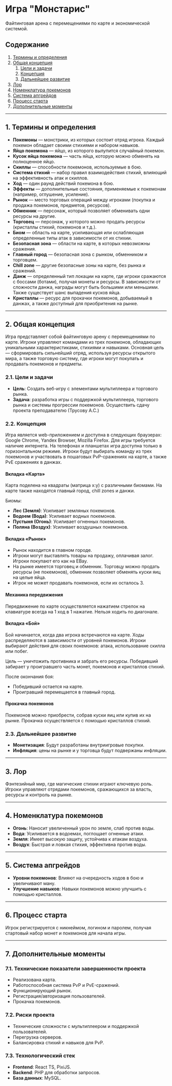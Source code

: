 # Игра "Монстарис"

Файтинговая арена с перемещениями по карте и экономической системой.

## Содержание

1. [Термины и определения](#термины-и-определения)
2. [Общая концепция](#общая-концепция)
   1. [Цели и задачи](#цели-и-задачи)
   2. [Концепция](#концепция)
   3. [Дальнейшее развитие](#дальнейшее-развитие)
3. [Лор](#лор)
4. [Номенклатура покемонов](#номенклатура-покемонов)
5. [Система апгрейдов](#система-апгрейдов)
6. [Процесс старта](#процесс-старта)
7. [Дополнительные моменты](#дополнительные-моменты)

---

## 1. Термины и определения

- **Покемоны** — монстрики, из которых состоит отряд игрока. Каждый покемон обладает своими стихиями и набором навыков.
- **Яйцо покемона** — яйцо, из которого вылупится случайный покемон.
- **Кусок яйца покемона** — часть яйца, которую можно обменять на полноценное яйцо.
- **Скиллы** — способности покемонов, используемые в бою.
- **Система стихий** — набор правил взаимодействия стихий, влияющий на эффективность атак и скиллов.
- **Ход** — один раунд действий покемона в бою.
- **Эффекты** — дополнительные состояния, применяемые к покемонам (например, оглушение, усиление).
- **Рынок** — место торговых операций между игроками (покупка и продажа покемонов, предметов, ресурсов).
- **Обменник** — персонаж, который позволяет обменивать одни ресурсы на другие.
- **Торговец** — персонаж, у которого можно продать ресурсы (кристаллы стихий, покемонов и т.д.).
- **Биом** — область на карте, усиливающая или ослабляющая определенные типы атак в зависимости от их стихии.
- **Безопасная зона** — области на карте, в которых невозможны сражения.
- **Главный город** — безопасная зона с рынком, обменником и торговцем.
- **Chill zone** — другие безопасные зоны на карте, без рынка и сражений.
- **Данж** — определенный тип локации на карте, где игроки сражаются с боссами (ботами), получая монеты и ресурсы. В зависимости от сложности данжа, награды могут быть большими или меньшими. Также существует шанс выпадения кусков яйца.
- **Кристаллы** — ресурс для прокачки покемонов, добываемый в данжах, а также доступный для приобритения на рынке. 

---

## 2. Общая концепция

Игра представляет собой файтинговую арену с перемещениями по карте. Игроки управляют командами из трех покемонов, обладающих уникальными характеристиками, стихиями и навыками. Основная цель — сформировать сильнейший отряд, используя ресурсы открытого мира, а также торговую систему, где игроки могут покупать и продавать покемонов и предметы.

### 2.1. Цели и задачи

- **Цель**: Создать веб-игру с элементами мультиплеера и торгового рынка.
- **Задача**: разработка игры с поддержкой мультиплеера, торгового рынка и системы прогрессии покемонов. Осуществить сдачу проекта преподавателю (Трусову А.С.)

### 2.2. Концепция

Игра является web-приложением и доступна в следующих браузерах: Google Chrome, Yandex Browser, Mozilla Firefox. Для игры требуется наличие интернета. На телефонах и планшетах игра доступна только в горизонтальном режиме. Игроки будут выбирать команду из трех покемонов и участвовать в пошаговых PvP-сражениях на карте, а также PvE сражениях в данжах.

#### Вкладка «Карта»

Карта поделена на квадраты (матрица x:y) с различными биомами. На карте также находятся главный город, chill zones и данжи.

Биомы:

- **Лес (Земля)**: Усиливает земляных покемонов.
- **Водоем (Вода)**: Усиливает водных покемонов.
- **Пустыня (Огонь)**: Усиливает огненных покемонов.
- **Поляна (Воздух)**: Усиливает воздушных покемонов.

#### Вкладка «Рынок»

- Рынок находится в главном городе.
- Игроки могут выставлять товары на продажу, оплачивая залог. Игроки покупают его как на EBay.
- На рынке имеется торговец и обменник. Торговцу можно продать ресурсы (не покемонов), обменник позволяет обменять куски яиц на целые яйца.
- Игрок не может продавать покемонов, если их осталось 3.

#### Механика передвижения

Передвижение по карте осуществляется нажатием стрелок на клавиатуре всегда на 1 ход в 1 нажатие. 
Нельзя ходить по диагонале. 

#### Вкладка «Бой»

Бой начинается, когда два игрока встречаются на карте. Ходы распределяются в зависимости от уровней покемонов. Игроки выбирают действия для своих покемонов: атака, использование скилла или побег.

Цель — уничтожить противника и забрать его ресурсы.
Победивший забирает у проигравшего часть монет, покемонов и кристаллов стихий.

После окончания боя:

- Победивший остается на карте.
- Проигравший перемещается в главный город.

#### Прокачка покемонов

Покемонов можно приобрести, собрав куски яиц или купив их на рынке. Прокачка осуществляется с помощью кристаллов стихий.

### 2.3. Дальнейшее развитие

- **Монетизация**: Будут разработаны внутриигровые покупки.
- **Инфляция**: цены на рынке и у торговца будут подвержаны инфляции.

---

## 3. Лор

Фэнтезийный мир, где магические стихии играют ключевую роль. Игроки управляют отрядами покемонов, сражающихся за власть, ресурсы и контроль на рынке.

---

## 4. Номенклатура покемонов

- **Огонь**: Наносит увеличенный урон по земле, слаб против воды.
- **Вода**: Усиливается в водоемах, поглощает огненные атаки.
- **Земля**: Имеет высокую защиту, устойчива к атакам воздуха.
- **Воздух**: Быстрая и ловкая стихия, эффективна против воды.

---

## 5. Система апгрейдов

- **Уровни покемонов**: Влияют на очередность ходов в бою и увеличивают ману.
- **Улучшение навыков**: Навыки покемонов можно улучшить с помощью кристаллов.

---

## 6. Процесс старта

Игрок регистрируется с никнеймом, логином и паролем, получая стартовый набор монет и покемонов для начала игры.

---

## 7. Дополнительные моменты

### 7.1. Технические показатели завершенности проекта

- Реализована карта.
- Работоспособная система PvP и PvE-сражений.
- Функционирующий рынок.
- Регистрация/авторизация пользователей.
- Прокачка покемонов.

### 7.2. Риски проекта

- Технические сложности с мультиплеером и поддержкой пользователей.
- Перегрузка серверов.
- Балансировка стихий и навыков для PvP.

### 7.3. Технологический стек

- **Frontend**: React TS, PixiJS.
- **Backend**: PHP для обработки запросов.
- **База данных**: MySQL.

